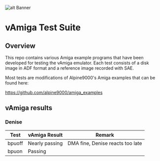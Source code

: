 ![alt Banner](http://www.dirkwhoffmann.de/vAMIGA/pics/vats1.png)

# vAmiga Test Suite

## Overview

This repo contains various Amiga example programs that have been developed for testing the vAmiga emulator. Each test consists of a disk image in ADF format and a reference image recorded with SAE. 

Most tests are modifications of Alpine9000's Amiga examples that can be found here:

https://github.com/alpine9000/amiga_examples

## vAmiga results 

### Denise

| Test          | vAmiga Result   | Remark                              | 
| ------------- | --------------- | ----------------------------------- |
| bpuoff        | Nearly passing  |   DMA fine, Denise reacts too late  | 
| bpuon         | Passing         |                                     |
